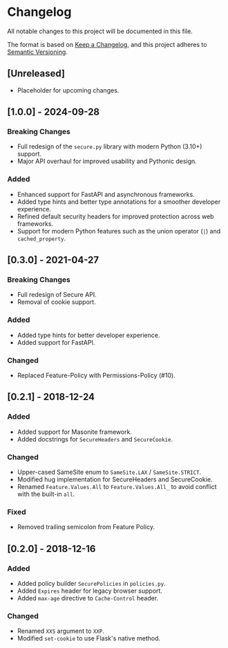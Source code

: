 # Changelog

All notable changes to this project will be documented in this file.

The format is based on [Keep a Changelog](https://keepachangelog.com/en/1.0.0/),
and this project adheres to [Semantic Versioning](https://semver.org/spec/v2.0.0.html).

## [Unreleased]

- Placeholder for upcoming changes.

## [1.0.0] - 2024-09-28

### Breaking Changes

- Full redesign of the `secure.py` library with modern Python (3.10+) support.
- Major API overhaul for improved usability and Pythonic design.

### Added

- Enhanced support for FastAPI and asynchronous frameworks.
- Added type hints and better type annotations for a smoother developer experience.
- Refined default security headers for improved protection across web frameworks.
- Support for modern Python features such as the union operator (`|`) and `cached_property`.

## [0.3.0] - 2021-04-27

### Breaking Changes

- Full redesign of Secure API.
- Removal of cookie support.

### Added

- Added type hints for better developer experience.
- Added support for FastAPI.

### Changed

- Replaced Feature-Policy with Permissions-Policy (#10).

## [0.2.1] - 2018-12-24

### Added

- Added support for Masonite framework.
- Added docstrings for `SecureHeaders` and `SecureCookie`.

### Changed

- Upper-cased SameSite enum to `SameSite.LAX` / `SameSite.STRICT`.
- Modified hug implementation for SecureHeaders and SecureCookie.
- Renamed `Feature.Values.All` to `Feature.Values.All_` to avoid conflict with the built-in `all`.

### Fixed

- Removed trailing semicolon from Feature Policy.

## [0.2.0] - 2018-12-16

### Added

- Added policy builder `SecurePolicies` in `policies.py`.
- Added `Expires` header for legacy browser support.
- Added `max-age` directive to `Cache-Control` header.

### Changed

- Renamed `XXS` argument to `XXP`.
- Modified `set-cookie` to use Flask's native method.
